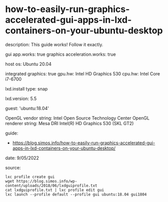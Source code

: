 # how-to-easily-run-graphics-accelerated-gui-apps-in-lxd-containers-on-your-ubuntu-desktop
description: This guide works! Follow it exactly.

gui app.works: true
graphics acceleration.works: true

host os: Ubuntu 20.04

integrated graphics: true
gpu.hw: Intel HD Graphics 530
cpu.hw: Intel Core i7-6700

lxd.install type: snap

lxd.version: 5.5

guest: 'ubuntu:18.04'

OpenGL vendor string: Intel Open Source Technology Center
OpenGL renderer string: Mesa DRI Intel(R) HD Graphics 530 (SKL GT2)

guide:
- https://blog.simos.info/how-to-easily-run-graphics-accelerated-gui-apps-in-lxd-containers-on-your-ubuntu-desktop/

date: 9/05/2022

source:
```
lxc profile create gui
wget https://blog.simos.info/wp-content/uploads/2018/06/lxdguiprofile.txt
cat lxdguiprofile.txt | lxc profile edit gui
lxc launch --profile default --profile gui ubuntu:18.04 gui1804
```


